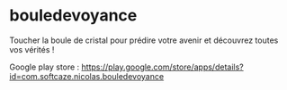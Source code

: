 # bouledevoyance

Toucher la boule de cristal pour prédire votre avenir et découvrez toutes vos vérités !

Google play store : https://play.google.com/store/apps/details?id=com.softcaze.nicolas.bouledevoyance 
